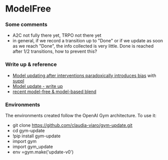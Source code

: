 # ModelFree

### Some comments
- A2C not fully there yet, TRPO not there yet
- in general, if we record a transition up to "Done" or if we update as soon as we reach "Done", the info collected is very little. Done is reached after 1/2 transitions, how to prevent this?

### Write up & reference
- [Model updating after interventions paradoxically introduces bias](http://proceedings.mlr.press/v130/liley21a/liley21a.pdf) with [suppl](http://proceedings.mlr.press/v130/liley21a/liley21a-supp.pdf)
- [Model update - write up](https://www.overleaf.com/read/yhntntbxtrtb)
- [recent model-free & model-based blend](https://www.overleaf.com/read/skwrxkyysvvc)

### Environments
The environments created follow the OpenAI Gym architecture. To use it:
- git clone https://github.com/claudia-viaro/gym-update.git
- cd gym-update
- !pip install gym-update
- import gym
- import gym_update
- env =gym.make('update-v0')

